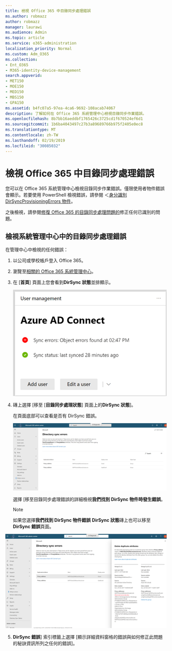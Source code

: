 ```yaml
---
title: 檢視 Office 365 中目錄同步處理錯誤
ms.author: robmazz
author: robmazz
manager: laurawi
ms.audience: Admin
ms.topic: article
ms.service: o365-administration
localization_priority: Normal
ms.custom: Adm_O365
ms.collection:
- Ent_O365
- M365-identity-device-management
search.appverid:
- MET150
- MOE150
- MED150
- MBS150
- GPA150
ms.assetid: b4fc07a5-97ea-4ca6-9692-108acab74067
description: 了解如何在 Office 365 系統管理中心檢視目錄同步作業錯誤。
ms.openlocfilehash: 8b7bb16aeddbf1765426c3725cd1f670524ef6d1
ms.sourcegitcommit: 1b6ba4043497c27b3a89689766b975f2405e0ec8
ms.translationtype: MT
ms.contentlocale: zh-TW
ms.lasthandoff: 02/19/2019
ms.locfileid: "30085032"
---
```

# <a name="view-directory-synchronization-errors-in-office-365"></a>檢視 Office 365 中目錄同步處理錯誤

您可以在 Office 365 系統管理中心檢視目錄同步作業錯誤。僅限使用者物件錯誤會顯示。若要使用 PowerShell 檢視錯誤，請參閱 ＜[身分識別 DirSyncProvisioningErrors 物件](https://docs.microsoft.com/azure/active-directory/hybrid/how-to-connect-syncservice-duplicate-attribute-resiliency)。

之後檢視，請參閱[修復 Office 365 的目錄同步處理問題的](fix-problems-with-directory-synchronization.md)修正任何已識別的問題。
  
## <a name="view-directory-synchronization-errors-in-the-admin-center"></a>檢視系統管理中心中的目錄同步處理錯誤

在管理中心中檢視的任何錯誤：
  
1. 以公司或學校帳戶登入 Office 365。 
    
2. 瀏覽至[相關的 Office 365 系統管理中心](https://support.office.com/article/758befc4-0888-4009-9f14-0d147402fd23)。
    
3. 在 [**首頁**] 頁面上您會看到**DirSync 狀態**並排顯示。 
    
    ![DirSync 狀態磚 admin center preview](media/060006e9-de61-49d5-8979-e77cda198e71.png)
  
4. 磚上選擇 [移至 [**目錄同步處理狀態**] 頁面上的**DirSync 狀態**]。 
    
    在頁面底部可以查看是否有 DirSync 錯誤。
    
    ![在 [目錄同步處理狀態] 頁面上您可以查看是否有 DirSync 物件時發生錯誤](media/882094a3-80d3-4aae-b90b-78b27047974c.png)
  
    選擇 [移至目錄同步處理錯誤的詳細檢視**我們找到 DirSync 物件時發生錯誤**。 
    
    > [!NOTE]
    > 如果您選擇**我們找到 DirSync 物件錯誤** **DirSync 狀態**磚上也可以移至**DirSync 錯誤**頁面。 
  
![DirSync 錯誤頁面](media/a6e302d4-6be7-4e3a-b4b5-81c5a2c02952.png)
  
5. **DirSync 錯誤**] 索引標籤上選擇 [顯示詳細資料窗格的錯誤與如何修正此問題的秘訣資訊所列之任何的錯誤]。 
